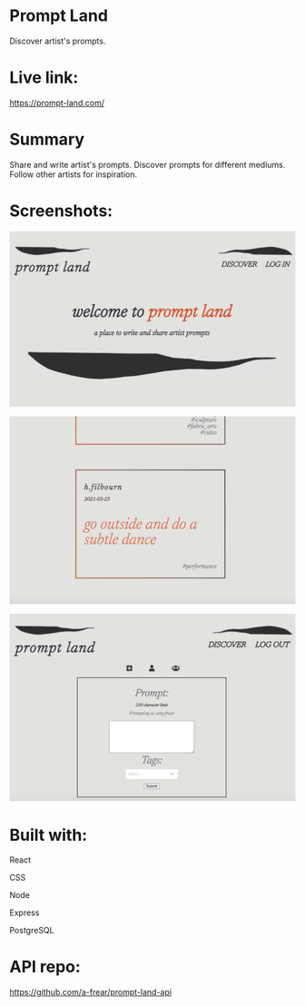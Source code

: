 # Prompt Land

Discover artist's prompts.

# Live link:

https://prompt-land.com/

# Summary

Share and write artist's prompts.
Discover prompts for different mediums.
Follow other artists for inspiration.

# Screenshots:

![Home](/screenshots/home-page.png?raw=true)

![Prompt](/screenshots/prompt.png?raw=true)

![New Prompt](/screenshots/new-prompt.png?raw=true)

# Built with:

React

CSS

Node

Express

PostgreSQL

# API repo:

https://github.com/a-frear/prompt-land-api
